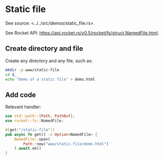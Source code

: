 # Static file

See source:
<../../src/demos/static_file.rs>.

See Rocket API:
<https://api.rocket.rs/v0.5/rocket/fs/struct.NamedFile.html>.


## Create directory and file

Create any directory and any file, such as:

```sh
mkdir -p www/static-file
cd $_
echo "Demo of a static file" > demo.html
```


## Add code

Relevant handler:

```rust
use std::path::{Path, PathBuf};
use rocket::fs::NamedFile;

#[get("/static-file")]
pub async fn get() -> Option<NamedFile> {
    NamedFile::open(
        Path::new("www/static-file/demo.html")
    ).await.ok()
}
```
